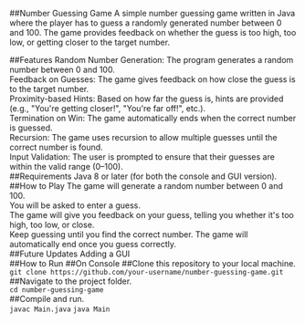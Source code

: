 ##Number Guessing Game
A simple number guessing game written in Java where the player has to guess a randomly generated number between 0 and 100. The game provides feedback on whether the guess is too high, too low, or getting closer to the target number.<br>

##Features
Random Number Generation: The program generates a random number between 0 and 100.<br>
Feedback on Guesses: The game gives feedback on how close the guess is to the target number.<br>
Proximity-based Hints: Based on how far the guess is, hints are provided (e.g., "You're getting closer!", "You're far off!", etc.).<br>
Termination on Win: The game automatically ends when the correct number is guessed.<br>
Recursion: The game uses recursion to allow multiple guesses until the correct number is found.<br>
Input Validation: The user is prompted to ensure that their guesses are within the valid range (0–100).<br>
##Requirements
Java 8 or later (for both the console and GUI version).<br>
##How to Play
The game will generate a random number between 0 and 100.<br>
You will be asked to enter a guess.<br>
The game will give you feedback on your guess, telling you whether it's too high, too low, or close.<br>
Keep guessing until you find the correct number. The game will automatically end once you guess correctly.<br>
##Future Updates
Adding a GUI <br>
##How to Run
##On Console
##Clone this repository to your local machine.<br>
`git clone https://github.com/your-username/number-guessing-game.git`<br>
##Navigate to the project folder.<br>
`cd number-guessing-game`<br>
##Compile and run.<br>
`javac Main.java`
`java Main`
